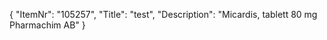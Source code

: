 {
  "ItemNr": "105257",
  "Title": "test",
  "Description": "Micardis, tablett 80 mg Pharmachim AB"
}